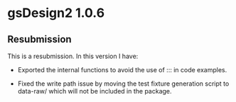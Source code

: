 # gsDesign2 1.0.6

## Resubmission

This is a resubmission. In this version I have:

* Exported the internal functions to avoid the use of ::: in code examples.

* Fixed the write path issue by moving the test fixture generation script to data-raw/ which will not be included in the package.
